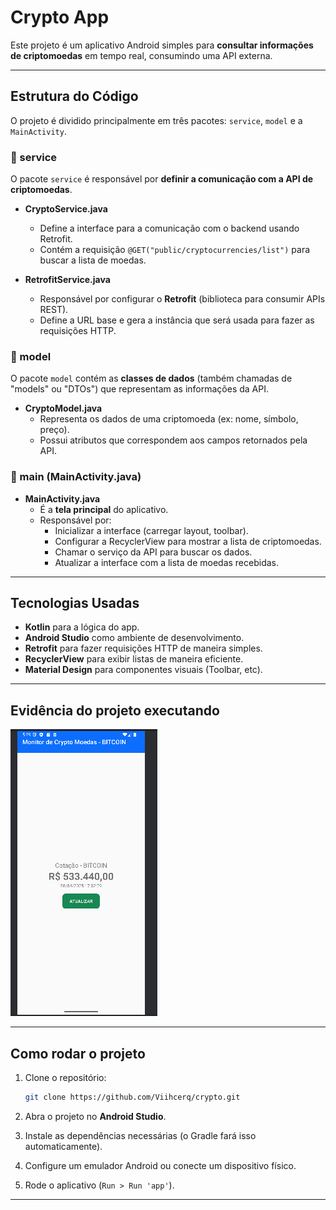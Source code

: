 # Crypto App

Este projeto é um aplicativo Android simples para **consultar informações de criptomoedas** em tempo real, consumindo uma API externa.

---

## Estrutura do Código

O projeto é dividido principalmente em três pacotes: `service`, `model` e a `MainActivity`.

### 📂 service

O pacote `service` é responsável por **definir a comunicação com a API de criptomoedas**.

- **CryptoService.java**
    - Define a interface para a comunicação com o backend usando Retrofit.
    - Contém a requisição `@GET("public/cryptocurrencies/list")` para buscar a lista de moedas.

- **RetrofitService.java**
    - Responsável por configurar o **Retrofit** (biblioteca para consumir APIs REST).
    - Define a URL base e gera a instância que será usada para fazer as requisições HTTP.

### 📂 model

O pacote `model` contém as **classes de dados** (também chamadas de "models" ou "DTOs") que representam as informações da API.

- **CryptoModel.java**
    - Representa os dados de uma criptomoeda (ex: nome, símbolo, preço).
    - Possui atributos que correspondem aos campos retornados pela API.

### 📂 main (MainActivity.java)

- **MainActivity.java**
    - É a **tela principal** do aplicativo.
    - Responsável por:
        - Inicializar a interface (carregar layout, toolbar).
        - Configurar a RecyclerView para mostrar a lista de criptomoedas.
        - Chamar o serviço da API para buscar os dados.
        - Atualizar a interface com a lista de moedas recebidas.

---

## Tecnologias Usadas

- **Kotlin** para a lógica do app.
- **Android Studio** como ambiente de desenvolvimento.
- **Retrofit** para fazer requisições HTTP de maneira simples.
- **RecyclerView** para exibir listas de maneira eficiente.
- **Material Design** para componentes visuais (Toolbar, etc).

---

## Evidência do projeto executando

![Evidência do projeto executando](image/print.png)

---

## Como rodar o projeto

1. Clone o repositório:
   ```bash
   git clone https://github.com/Viihcerq/crypto.git
   ```

2. Abra o projeto no **Android Studio**.

3. Instale as dependências necessárias (o Gradle fará isso automaticamente).

4. Configure um emulador Android ou conecte um dispositivo físico.

5. Rode o aplicativo (`Run > Run 'app'`).

---




